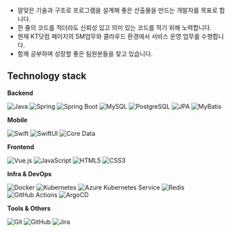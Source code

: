 
- 알맞은 기술과 구조로 프로그램을 설계해 좋은 산출물을 만드는 개발자를 목표로 합니다.
- 한 줄의 코드를 적더라도 신뢰성 있고 의미 있는 코드를 적기 위해 노력합니다.
- 현재 KT닷컴 페이지의 SM업무와 클라우드 환경에서 서비스 운영 업무를 수행합니다.
- 함께 공부하며 성장할 좋은 팀원분들을 찾고 있습니다.

## Technology stack




**Backend**

![Java](https://img.shields.io/badge/Java-007396?style=flat-square&logo=java&logoColor=white)
![Spring](https://img.shields.io/badge/Spring-6DB33F?style=flat-square&logo=Spring&logoColor=white)
![Spring Boot](https://img.shields.io/badge/Spring_Boot-6DB33F?style=flat-square&logo=Spring-Boot&logoColor=white)
![MySQL](https://img.shields.io/badge/MySQL-4479A1?style=flat-square&logo=MySQL&logoColor=white)
![PostgreSQL](https://img.shields.io/badge/PostgreSQL-4169E1?style=flat-square&logo=PostgreSQL&logoColor=white)
![JPA](https://img.shields.io/badge/JPA-59666C?style=flat-square&logo=hibernate&logoColor=white)
![MyBatis](https://img.shields.io/badge/MyBatis-DC382D?style=flat-square&logo=mybatis&logoColor=white)

**Mobile**

![Swift](https://img.shields.io/badge/Swift-FA7343?style=flat-square&logo=Swift&logoColor=white)
![SwiftUI](https://img.shields.io/badge/SwiftUI-007ED5?style=flat-square&logo=Swift&logoColor=white)
![Core Data](https://img.shields.io/badge/Core_Data-007AFF?style=flat-square&logo=Apple&logoColor=white)


**Frontend**

![Vue.js](https://img.shields.io/badge/Vue.js-4FC08D?style=flat-square&logo=vue.js&logoColor=white)
![JavaScript](https://img.shields.io/badge/JavaScript-Fㅌㅊ7DF1E?style=flat-square&logo=javascript&logoColor=black)
![HTML5](https://img.shields.io/badge/HTML5-E34F26?style=flat-square&logo=html5&logoColor=white)
![CSS3](https://img.shields.io/badge/CSS3-1572B6?style=flat-square&logo=css3&logoColor=white)

**Infra & DevOps**

![Docker](https://img.shields.io/badge/Docker-2496ED?style=flat-square&logo=Docker&logoColor=white)
![Kubernetes](https://img.shields.io/badge/Kubernetes-326CE5?style=flat-square&logo=Kubernetes&logoColor=white)
![Azure Kubernetes Service](https://img.shields.io/badge/Azure_Kubernetes_Service-0078D4?style=flat-square&logo=Microsoft-Azure&logoColor=white)
![Redis](https://img.shields.io/badge/Redis-DC382D?style=flat-square&logo=Redis&logoColor=white)
![GitHub Actions](https://img.shields.io/badge/GitHub_Actions-2088FF?style=flat-square&logo=GitHub-Actions&logoColor=white)
![ArgoCD](https://img.shields.io/badge/ArgoCD-EF7B4D?style=flat-square&logo=Argo&logoColor=white)


**Tools & Others**

![Git](https://img.shields.io/badge/Git-F05032?style=flat-square&logo=Git&logoColor=white)
![GitHub](https://img.shields.io/badge/GitHub-181717?style=flat-square&logo=GitHub&logoColor=white)
![Jira](https://img.shields.io/badge/Jira-0052CC?style=flat-square&logo=Jira&logoColor=white)






